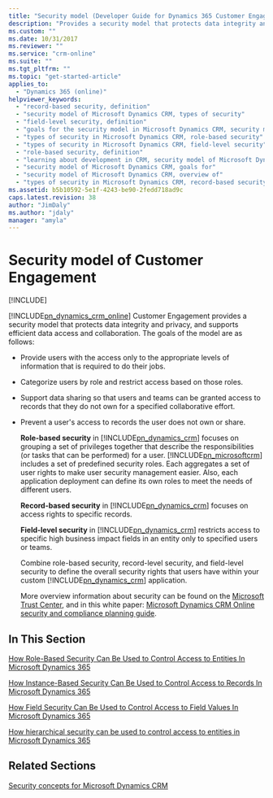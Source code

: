 ```yaml
---
title: "Security model (Developer Guide for Dynamics 365 Customer Engagement) | MicrosoftDocs"
description: "Provides a security model that protects data integrity and privacy, and supports efficient data access and collaboration."
ms.custom: ""
ms.date: 10/31/2017
ms.reviewer: ""
ms.service: "crm-online"
ms.suite: ""
ms.tgt_pltfrm: ""
ms.topic: "get-started-article"
applies_to: 
  - "Dynamics 365 (online)"
helpviewer_keywords: 
  - "record-based security, definition"
  - "security model of Microsoft Dynamics CRM, types of security"
  - "field-level security, definition"
  - "goals for the security model in Microsoft Dynamics CRM, security model of Microsoft Dynamics CRM"
  - "types of security in Microsoft Dynamics CRM, role-based security"
  - "types of security in Microsoft Dynamics CRM, field-level security"
  - "role-based security, definition"
  - "learning about development in CRM, security model of Microsoft Dynamics CRM"
  - "security model of Microsoft Dynamics CRM, goals for"
  - "security model of Microsoft Dynamics CRM, overview of"
  - "types of security in Microsoft Dynamics CRM, record-based security"
ms.assetid: b5b10592-5e1f-4243-be90-2fedd718ad9c
caps.latest.revision: 38
author: "JimDaly"
ms.author: "jdaly"
manager: "amyla"
---
```

# Security model of Customer Engagement

[!INCLUDE[](../../includes/cc_applies_to_update_9_0_0.md)]

[!INCLUDE[pn_dynamics_crm_online](../../includes/pn-dynamics-crm-online.md)] Customer Engagement provides a security model that protects data integrity and privacy, and supports efficient data access and collaboration. The goals of the model are as follows:  
  
- Provide users with the access only to the appropriate levels of information that is required to do their jobs.  
  
- Categorize users by role and restrict access based on those roles.  
  
- Support data sharing so that users and teams can be granted access to records that they do not own for a specified collaborative effort.  
  
- Prevent a user's access to records the user does not own or share.  
  
  **Role-based security** in [!INCLUDE[pn_dynamics_crm](../../includes/pn-dynamics-crm.md)] focuses on grouping a set of privileges together that describe the responsibilities (or tasks that can be performed) for a user. [!INCLUDE[pn_microsoftcrm](../../includes/pn-microsoftcrm.md)] includes a set of predefined security roles. Each aggregates a set of user rights to make user security management easier. Also, each application deployment can define its own roles to meet the needs of different users.  
  
  **Record-based security** in [!INCLUDE[pn_dynamics_crm](../../includes/pn-dynamics-crm.md)] focuses on access rights to specific records.  
  
  **Field-level security** in [!INCLUDE[pn_dynamics_crm](../../includes/pn-dynamics-crm.md)] restricts access to specific high business impact fields in an entity only to specified users or teams.  
  
  Combine role-based security, record-level security, and field-level security to define the overall security rights that users have within your custom [!INCLUDE[pn_dynamics_crm](../../includes/pn-dynamics-crm.md)] application.  
  
  More overview information about security can be found on the [Microsoft Trust Center](https://www.microsoft.com/en-us/TrustCenter/CloudServices/Dynamics365), and in this white paper: [Microsoft Dynamics CRM Online security and compliance planning guide](http://download.microsoft.com/download/B/4/A/B4A6FDE3-A5ED-43A8-99CB-E218E51AE106/Microsoft%20Dynamics%20CRM%20Online%20security%20and%20compliance%20planning%20guide.pdf).  
  
## In This Section  
 [How Role-Based Security Can Be Used to Control Access to Entities In Microsoft Dynamics 365](how-role-based-security-control-access-entities.md)  
  
 [How Instance-Based Security Can Be Used to Control Access to Records In Microsoft Dynamics 365](use-record-based-security-control-access-records.md)  
  
 [How Field Security Can Be Used to Control Access to Field Values In Microsoft Dynamics 365](use-field-security-control-access-field-values.md)  
  
 [How hierarchical security can be used to control access to entities in Microsoft Dynamics 365](hierarchical-security-control-access-entities.md)  
  
## Related Sections  
 [Security concepts for Microsoft Dynamics CRM](https://technet.microsoft.com/library/hh699698\(v=crm.8\).aspx)  
  
   